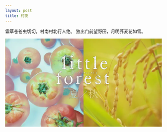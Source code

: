 ```yaml
---
layout: post
title: 村夜
---
```


霜草苍苍虫切切，村南村北行人绝。
独出门前望野田，月明荞麦花如雪。

![little-forest](/images/posts/little-forest.webp)